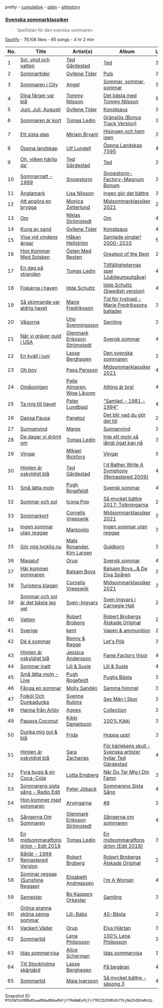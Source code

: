 pretty - [cumulative](/playlists/cumulative/37i9dQZF1DX0ZFVMeJPr1Z.md) - [plain](/playlists/plain/37i9dQZF1DX0ZFVMeJPr1Z) - [githistory](https://github.githistory.xyz/mackorone/spotify-playlist-archive/blob/main/playlists/plain/37i9dQZF1DX0ZFVMeJPr1Z)

### [Svenska sommarklassiker](https://open.spotify.com/playlist/37i9dQZF1DX0ZFVMeJPr1Z)

> Spellistan för den svenska sommaren.

[Spotify](https://open.spotify.com/user/spotify) - 79,106 likes - 65 songs - 4 hr 2 min

| No. | Title | Artist(s) | Album | Length |
|---|---|---|---|---|
| 1 | [Sol, vind och vatten](https://open.spotify.com/track/0lwJH1BDr8Z4wfXvi6yC9y) | [Ted Gärdestad](https://open.spotify.com/artist/6zpub6jbY6CdrcqQsDq8P4) | [Ted](https://open.spotify.com/album/7pY0hwPU10gaH4qDsDFA6d) | 3:09 |
| 2 | [Sommartider](https://open.spotify.com/track/1d1BeKPNgaQ36wcxGqnfU3) | [Gyllene Tider](https://open.spotify.com/artist/0FINyNBXqnTlRC4dvpSeSb) | [Puls](https://open.spotify.com/album/3GZKmNPvp6kTSlsGUcd7XM) | 3:22 |
| 3 | [Sommaren i City](https://open.spotify.com/track/1Y38A5HAP7SYJAzE48M3GW) | [Angel](https://open.spotify.com/artist/7FjElQ2FxgAbDGSrcE7K6O) | [Sommar, sommar, sommar](https://open.spotify.com/album/0l537xeeUQXZAkArjKmb2H) | 3:42 |
| 4 | [Dina färger var blå](https://open.spotify.com/track/00IRhIiynu3eZjVaegnJ2h) | [Tommy Nilsson](https://open.spotify.com/artist/0PnNyzP7CgoDXZHr6cWOyq) | [Det bästa med Tommy Nilsson](https://open.spotify.com/album/3PeAWLOAjjqvNgkF06Z6vQ) | 5:02 |
| 5 | [Juni, Juli, Augusti](https://open.spotify.com/track/2AXTRWWGTwgp0Ud8cPzT5S) | [Gyllene Tider](https://open.spotify.com/artist/0FINyNBXqnTlRC4dvpSeSb) | [Konstpaus](https://open.spotify.com/album/2oyO3AERUiatly73ZCrWHW) | 3:52 |
| 6 | [Sommaren är kort](https://open.spotify.com/track/2W7tzqjAPXG97RthXx6pNR) | [Tomas Ledin](https://open.spotify.com/artist/518rTAIFPwQjLUSi4Pdzzn) | [Gränslös \(Bonus Track Version\)](https://open.spotify.com/album/6Z2Q0V5dalO2v1geFWi4cp) | 3:03 |
| 7 | [Ett sista glas](https://open.spotify.com/track/1SZDQMXX1FrA97YY7Lt3Fj) | [Miriam Bryant](https://open.spotify.com/artist/2zd9YxlsQvA5mkZ1NarYVQ) | [Hisingen och hem igen](https://open.spotify.com/album/3jBdOBQUdU4Z0GPBYahCWD) | 3:06 |
| 8 | [Öppna landskap](https://open.spotify.com/track/1WVjxyTSZ5UiI6TlcHyUPh) | [Ulf Lundell](https://open.spotify.com/artist/5kFHS4mQd9W0r7qDp8ec9A) | [Öppna Landskap 7595](https://open.spotify.com/album/7aB0bPRv2elnc0Ou1whaty) | 4:38 |
| 9 | [Oh, vilken härlig da'](https://open.spotify.com/track/1Taqw1VEHl8Gy9qAZtRLAq) | [Ted Gärdestad](https://open.spotify.com/artist/6zpub6jbY6CdrcqQsDq8P4) | [Ted](https://open.spotify.com/album/7pY0hwPU10gaH4qDsDFA6d) | 3:20 |
| 10 | [Sommarnatt \- 1999](https://open.spotify.com/track/5W9tTjA7fkbkoOlGFqEIOZ) | [Snowstorm](https://open.spotify.com/artist/7MTotDfi3oohb0PBdlFsA5) | [Snowstorm\-Factory\-Magnum Bonum](https://open.spotify.com/album/3eRPYZNQCEVHcEntFwWuo6) | 3:58 |
| 11 | [Änglamark](https://open.spotify.com/track/1skhM0OBR7YCtT7FOgoJQL) | [Lisa Nilsson](https://open.spotify.com/artist/68QvqbdqwqqjW39YpUJHdG) | [Ingen gör det bättre](https://open.spotify.com/album/0Z6CdX7lZC4Tu3Sw7I4pbD) | 3:39 |
| 12 | [Att angöra en brygga](https://open.spotify.com/track/4bpuchtERXyNXg6GegymSq) | [Monica Zetterlund](https://open.spotify.com/artist/7mvvG63CNSY93JWAJ37rnD) | [Midsommarklassiker 2021](https://open.spotify.com/album/5fAkO01sraQ7NUWqFdY7FV) | 2:34 |
| 13 | [Om](https://open.spotify.com/track/3tgDP0BTRP10i4HkLlAER3) | [Niklas Strömstedt](https://open.spotify.com/artist/3nEiRzdQNmkUgoknNt9IRu) | [Om](https://open.spotify.com/album/7gvTJrFo67qu7HrwRVYcLM) | 4:02 |
| 14 | [Kung av sand](https://open.spotify.com/track/2pIpooJWX5q8DIctvrdQP2) | [Gyllene Tider](https://open.spotify.com/artist/0FINyNBXqnTlRC4dvpSeSb) | [Konstpaus](https://open.spotify.com/album/2oyO3AERUiatly73ZCrWHW) | 4:39 |
| 15 | [Visa vid vindens ängar](https://open.spotify.com/track/1JulpjKmGVrTro4b8s21mq) | [Håkan Hellström](https://open.spotify.com/artist/3H7Ez7cwaYw4L3ELy4v3Lc) | [Samlade singlar! 2000\-2010](https://open.spotify.com/album/0DTvpNaEOrs8sdkKUZYG1N) | 5:11 |
| 16 | [Hon Kommer Med Solsken](https://open.spotify.com/track/0GdHzLwAZkDcJz6cAV0Qz9) | [Östen Med Resten](https://open.spotify.com/artist/20nKo8C8M0JpIznby9Dv5p) | [Greatest of the Best](https://open.spotify.com/album/03wYV1m0EmBAhtgVLvGNKn) | 2:55 |
| 17 | [En dag på stranden](https://open.spotify.com/track/6dMvhYyfs0jNssQV69zrsY) | [Tomas Ledin](https://open.spotify.com/artist/518rTAIFPwQjLUSi4Pdzzn) | [Tillfälligheternas spel \(Jubileumsutgåva\)](https://open.spotify.com/album/2ag4brKtyNwj4RmEDCuQfz) | 4:18 |
| 18 | [Fiskarna i haven](https://open.spotify.com/track/74k8Lrh6PG6aA3pRIF4GWm) | [Idde Schultz](https://open.spotify.com/artist/3WktPSTNlu4rZAr3k9ojLt) | [Idde Schultz \(Swedish version\)](https://open.spotify.com/album/6odzoWtZ8WTRPOS3Hsuvqd) | 4:33 |
| 19 | [Så skimrande var aldrig havet](https://open.spotify.com/track/4p1LKZie1pNqfzzCYRrqmD) | [Marie Fredriksson](https://open.spotify.com/artist/4YkPXMsmFf3K2XFHPddqFU) | [Tid för tystnad \- Marie Fredrikssons ballader](https://open.spotify.com/album/1xEIu43pPZ8UFP5JWhixtk) | 3:52 |
| 20 | [Vågorna](https://open.spotify.com/track/3i1bPoDO6HieDmE7RFtdfJ) | [Uno Svenningsson](https://open.spotify.com/artist/65OPXmm2nfPvaX1fjHo8kR) | [Samling](https://open.spotify.com/album/3wLJOMbVpxk0FqJ9Md8c4d) | 3:59 |
| 21 | [När vi gräver guld i USA](https://open.spotify.com/track/1enBPq5iN4pXGeMIFFNuFz) | [Glenmark Eriksson Strömstedt](https://open.spotify.com/artist/18zO6eeR1PG505akCHt9yB) | [Svensk sommar](https://open.spotify.com/album/1hGknhDJeqGl2VR95CLGal) | 4:07 |
| 22 | [En kväll i juni](https://open.spotify.com/track/5KDPjHfLAkouVsL8mclnaX) | [Lasse Berghagen](https://open.spotify.com/artist/7kdGjv0IIQJcU2bth1yoqY) | [Den svenska sommaren](https://open.spotify.com/album/5P5XwOAYMZleMz7HLqTYlX) | 3:09 |
| 23 | [Oh boy](https://open.spotify.com/track/3Wx08QqwOiMrGl2Dq5NZG3) | [Peps Persson](https://open.spotify.com/artist/5xmgC1jISe31QZSp8gqKUJ) | [Midsommarklassiker 2021](https://open.spotify.com/album/5fAkO01sraQ7NUWqFdY7FV) | 4:03 |
| 24 | [Omåomigen](https://open.spotify.com/track/4fwOeFfLQoTjEsldLpDngl) | [Pelle Almgren](https://open.spotify.com/artist/19hJMUXMcS8gYrClV2rDj1), [Wow Liksom](https://open.spotify.com/artist/6Q7Oqf72uotLysWia2B4WX) | [Allting är bra!](https://open.spotify.com/album/1l6FqzHGHESF4whBqk9zhR) | 4:14 |
| 25 | [Ta mig till havet](https://open.spotify.com/track/1ykDKuKIU9pNFoOeR2VvN4) | [Peter Lundblad](https://open.spotify.com/artist/5yuHwiLMl8Mz5onBhn5HII) | ["Samlad \- 1981 \- 1994"](https://open.spotify.com/album/4Zcn8uXBKXRjv9AdgoVh8j) | 4:28 |
| 26 | [Dansa Pausa](https://open.spotify.com/track/6Z5Yf9rOFd28vXsjxN3HSM) | [Panetoz](https://open.spotify.com/artist/7DXjp1eSv6Xf759gmCiApa) | [Det blir vad du gör det till](https://open.spotify.com/album/0ZZPKcI9MClojLecRZguDs) | 2:59 |
| 27 | [Sunnanvind](https://open.spotify.com/track/4GK4mydvnsodLEHWb4zJV4) | [Mares](https://open.spotify.com/artist/4TdxMK2fOY7eOBvgtDwbVC) | [Sunnanvind](https://open.spotify.com/album/11zMh9VPccELGpM5FgJIx9) | 3:22 |
| 28 | [De dagar vi drömt om](https://open.spotify.com/track/42o042x5Fmr0E9wu6jemeo) | [Tomas Ledin](https://open.spotify.com/artist/518rTAIFPwQjLUSi4Pdzzn) | [Inte ett moln så långt ögat kan nå](https://open.spotify.com/album/4TYHmKdWl1rxyCyG8BTkqp) | 3:23 |
| 29 | [Vingar](https://open.spotify.com/track/5IWSOYqPqw6f0LG19GhesE) | [Mikael Rickfors](https://open.spotify.com/artist/2Q4l7xGX0Y3u1f0m4V7kG2) | [Vingar](https://open.spotify.com/album/237mMetlEPs6FWYHf6poMq) | 5:13 |
| 30 | [Himlen är oskyldigt blå](https://open.spotify.com/track/4rg0qXQd00nfQTTpu5U6sP) | [Ted Gärdestad](https://open.spotify.com/artist/6zpub6jbY6CdrcqQsDq8P4) | [I'd Rather Write A Symphony \(Remastered 2009\)](https://open.spotify.com/album/4V98pVvObWpDvwIoAMwyZX) | 4:33 |
| 31 | [Små lätta moln](https://open.spotify.com/track/73DZ1s6yXJdhJN5PLVgZMO) | [Pugh Rogefeldt](https://open.spotify.com/artist/22Wo43V44RtrpJZsjeI9EA) | [Svensk sommar](https://open.spotify.com/album/1hGknhDJeqGl2VR95CLGal) | 4:37 |
| 32 | [Sommar och sol](https://open.spotify.com/track/0goh6iXeNgJvl6lJ1H1MvL) | [Icona Pop](https://open.spotify.com/artist/1VBflYyxBhnDc9uVib98rw) | [Så mycket bättre 2017: Tolkningarna](https://open.spotify.com/album/25Xlt2Wc7EvhYv0MzRoPdy) | 2:44 |
| 33 | [Sommarkort](https://open.spotify.com/track/55IxX9VMOgGNdvmrws9fxT) | [Cornelis Vreeswijk](https://open.spotify.com/artist/5B38ZGYpd0msq1LKOyz2r9) | [Midsommarklassiker 2021](https://open.spotify.com/album/5fAkO01sraQ7NUWqFdY7FV) | 3:30 |
| 34 | [Ingen sommar utan reggae](https://open.spotify.com/track/2q0G8uC4KuwDNtTsI9nfUA) | [Markoolio](https://open.spotify.com/artist/0cAOG10Gh3ORpBRZ9c7Zam) | [Ingen sommar utan reggae](https://open.spotify.com/album/4VaOFGmlPu7Vljv1bLHZRh) | 3:49 |
| 35 | [Gör mig lycklig nu](https://open.spotify.com/track/2NRRzkoM5biJQ0M8vh7bEX) | [Mats Ronander](https://open.spotify.com/artist/3ryhASM97ALIDF5XtPsCgm), [Kim Larsen](https://open.spotify.com/artist/2ZQifdPOptKHxTaYTLh0BC) | [Guldkorn](https://open.spotify.com/album/2ZHD1CRbesKPzjgtgkYR0i) | 3:28 |
| 36 | [Magaluf](https://open.spotify.com/track/3BtfdogDmGe7Rp9NceOzWo) | [Orup](https://open.spotify.com/artist/6fJM13619LsYtyPqHvsf6A) | [Svensk sommar](https://open.spotify.com/album/1hGknhDJeqGl2VR95CLGal) | 4:04 |
| 37 | [Här kommer sommaren](https://open.spotify.com/track/3FmCk4vUECSBsOkqiuRuE3) | [Balsam Boys](https://open.spotify.com/artist/7ipEnB9F8J0yMsm9dX9R6o) | [Balsam Boys...& De Elva Spåren](https://open.spotify.com/album/25mvjzHe56sohSGHbQ5wyD) | 3:43 |
| 38 | [Turistens klagan](https://open.spotify.com/track/1sqembPbjeLU5HAiyzeEKa) | [Cornelis Vreeswijk](https://open.spotify.com/artist/5B38ZGYpd0msq1LKOyz2r9) | [Midsommarklassiker 2021](https://open.spotify.com/album/5fAkO01sraQ7NUWqFdY7FV) | 3:29 |
| 39 | [Sommar och sol är det bästa jag vet](https://open.spotify.com/track/3pkqmaqxoF7SBViajxZamL) | [Sven\-Ingvars](https://open.spotify.com/artist/1nYKikHu8WWMKYVTcNyyzs) | [Sven Ingvars i Carnegie Hall](https://open.spotify.com/album/3mBQDNTRg8iMjnV5nE68yb) | 2:24 |
| 40 | [Vatten](https://open.spotify.com/track/7kabbbmDm1PFKOQyldIpI1) | [Robert Broberg](https://open.spotify.com/artist/05JNHlwtdHqPJ6wcW7Mil5) | [Robert Brobergs Älskade Original](https://open.spotify.com/album/1eK1vnRIbR5mDbzRDm1iTl) | 2:13 |
| 41 | [Sverige](https://open.spotify.com/track/3LodQuubJHwPgkxp4BxHE7) | [kent](https://open.spotify.com/artist/4KXp3xtaz1wWXnu5u34eVX) | [Vapen & ammunition](https://open.spotify.com/album/2DGzTm2R2v3G0IjnxXtP3Y) | 2:59 |
| 42 | [Dé é sommar](https://open.spotify.com/track/0EWaUpAQtTWET3E14ye6ZV) | [Ronny & Ragge](https://open.spotify.com/artist/5pyF7nerLdGc4ZV3U72tdQ) | [Let's Pök](https://open.spotify.com/album/01sSw0PRIr0K7QnJc6YxPz) | 3:57 |
| 43 | [Himlen är oskyldigt blå](https://open.spotify.com/track/1vUZKzx8fNI8nwsWEMQVvm) | [Jessica Andersson](https://open.spotify.com/artist/0e52F3Q1maTGPgsEa1hDJM) | [Fame Factory Visor](https://open.spotify.com/album/4Os2gl6N0gVZPtLr0GRdAx) | 4:26 |
| 44 | [Sommar inatt](https://open.spotify.com/track/7AsmqCBHE161REYUojU3dN) | [Lili & Susie](https://open.spotify.com/artist/3oXpnVT7kg367PfwhfwSvK) | [Lili & Susie](https://open.spotify.com/album/5sxNcSihFvmXRScWX2FmOw) | 4:31 |
| 45 | [Små lätta moln \- Live](https://open.spotify.com/track/7HyuoUcCQy143mwDsAu9I5) | [Pugh Rogefeldt](https://open.spotify.com/artist/22Wo43V44RtrpJZsjeI9EA) | [Pughs Bästa](https://open.spotify.com/album/5pLDOTWvRIDoYyUkKC015L) | 3:11 |
| 46 | [Fånga en sommar](https://open.spotify.com/track/7Havek0H06GEq8GV72wPPe) | [Molly Sandén](https://open.spotify.com/artist/0NRMzT05nsc8mTm4iUvuHY) | [Samma himmel](https://open.spotify.com/album/6vTggZqdcv8mFSL9ulr1IK) | 3:35 |
| 47 | [Folköl Och Dunkadunka](https://open.spotify.com/track/0vbgxkcDTMYqURoBGF4RNp) | [Svenne Rubins](https://open.spotify.com/artist/1Z13YUXbUmdKwDO4RtVgyx) | [Sex Män I Skor](https://open.spotify.com/album/7JTTVegyBBxf6b5vvwQ8HN) | 3:29 |
| 48 | [Hanna från Arlöv](https://open.spotify.com/track/6DDqT0TLnWO6uBZbD7l0nt) | [Agnes](https://open.spotify.com/artist/6SsTlCsuCYleNza6xGwynu) | [Collection](https://open.spotify.com/album/1VUeYyKsCFK15DsCW5qExP) | 3:56 |
| 49 | [Papaya Coconut](https://open.spotify.com/track/6ncoedDsLh7V13kufpJ1Gj) | [Kikki Danielsson](https://open.spotify.com/artist/3ktAhWMnoYiz6UpBEKfv5i) | [100% Kikki](https://open.spotify.com/album/1JyBPCAcvZ8selvBZTHbq5) | 3:57 |
| 50 | [Dunka mig gul & blå](https://open.spotify.com/track/0Kho40qp8dvZYbzXHMfSWN) | [Frida](https://open.spotify.com/artist/29arE7CIm3KL75GqajaVa7) | [Hoppa upp!](https://open.spotify.com/album/3wQt5GZaTTHejBLUZzJgIr) | 3:35 |
| 51 | [Himlen är oskyldigt blå](https://open.spotify.com/track/35Pcc7EcDAydmzJdM8XonO) | [Sara Zacharias](https://open.spotify.com/artist/5oLdTp4J7RJtC43nBnP9Hg) | [För kärlekens skull \- Svenska artister hyllar Ted Gärdestad](https://open.spotify.com/album/69e81Jxyt3gRroMMzzhRL2) | 4:45 |
| 52 | [Fyra bugg & en Coca\-Cola](https://open.spotify.com/track/2YlsW8lr8iILbxmPd3Is9z) | [Lotta Engberg](https://open.spotify.com/artist/26deOFc7Oj2gu2pqzPo9O8) | [När Du Tar Mig I Din Famn](https://open.spotify.com/album/1GNAvoOn02BaSMhDg2mCiD) | 3:01 |
| 53 | [Sommarens sista sång \- Radio Edit](https://open.spotify.com/track/6739dAlhNEWU1xUtE3DOa1) | [Peter Jöback](https://open.spotify.com/artist/3fA5zBQWEa0uzYo43SvXaj) | [Sommarens Sista Sång](https://open.spotify.com/album/1lBi8Dn9kdJH4dY89AlbCd) | 4:02 |
| 54 | [Hon kommer med sommaren](https://open.spotify.com/track/366OQlMvzMfSsdxiIJqzR4) | [Arvingarna](https://open.spotify.com/artist/1qC3LsWlbrRCPVRooOX81u) | [\#8](https://open.spotify.com/album/2FeRgpccTVAZfn2ZmI3EQS) | 3:49 |
| 55 | [Sångerna Om Sommaren](https://open.spotify.com/track/49OimCzeIacaDPsdKGlYKt) | [Glenmark Eriksson Strömstedt](https://open.spotify.com/artist/18zO6eeR1PG505akCHt9yB) | [Sångerna om sommaren](https://open.spotify.com/album/1IxGVyIExZXOj7PczM80fg) | 4:09 |
| 56 | [En midsommaraftons dröm \- Edit 2018](https://open.spotify.com/track/6exuJyiCbym0tJqv7oVzcf) | [Tomas Ledin](https://open.spotify.com/artist/518rTAIFPwQjLUSi4Pdzzn) | [En midsommaraftons dröm \(Edit 2018\)](https://open.spotify.com/album/0lq257T3RhmRgTiJjZFZWA) | 3:53 |
| 57 | [Båtlåt \- 1998 Remastered Version](https://open.spotify.com/track/1r2Dds6Yo1lhZEfyFmYjun) | [Robert Broberg](https://open.spotify.com/artist/05JNHlwtdHqPJ6wcW7Mil5) | [Robert Brobergs Älskade Original](https://open.spotify.com/album/1eK1vnRIbR5mDbzRDm1iTl) | 2:18 |
| 58 | [Sommar reggae \(Sunshine Reggae\)](https://open.spotify.com/track/0TmHZaq4PTe6sYOoGQ5M4N) | [Elisabeth Andreassen](https://open.spotify.com/artist/6Fn3e6ZtmKtAl9wQ6Y9Fbc) | [I'm A Woman](https://open.spotify.com/album/0xdAWS5pnTTQQzdRsDyWKp) | 4:04 |
| 59 | [Semester](https://open.spotify.com/track/1uOWYajE7K9FL7APfTsjnL) | [Bo Kaspers Orkester](https://open.spotify.com/artist/2VE6Ge0qFHrqDC6KG6ECJn) | [Samling](https://open.spotify.com/album/6OIHh42CFHZgbjR9fDT7u1) | 3:40 |
| 60 | [Gröna granna sköna sanna sommar](https://open.spotify.com/track/6NpvXAQRQEovxG0cnOyzBO) | [Lill\-Babs](https://open.spotify.com/artist/1YlYLkI3GlVDFSQGjMXWbt) | [40\-Bästa](https://open.spotify.com/album/6OsJmsxR7JQ9TN17YSyoOk) | 2:25 |
| 61 | [Vackert Väder](https://open.spotify.com/track/2TB50PHG8COW0cy70celCj) | [Orup](https://open.spotify.com/artist/6fJM13619LsYtyPqHvsf6A) | [Elva Hjärtan](https://open.spotify.com/album/1uH9bHKCE5p9ZXYAye2Roj) | 3:55 |
| 62 | [Sommartid](https://open.spotify.com/track/6x0cSVN0ahCXCteCtncdjg) | [Lena Philipsson](https://open.spotify.com/artist/7rZYHhxGKbe1XepzlpDlKm) | [100% Lena Philipsson](https://open.spotify.com/album/0Uii6Rh3iHnzyz0HIXcRue) | 3:41 |
| 63 | [Idas sommarvisa](https://open.spotify.com/track/2RMsi5l0uQX4P02zNmuSIS) | [Alice Scherman](https://open.spotify.com/artist/0NInuq50w2W3MDM5kZfq7P) | [Idas sommarvisa](https://open.spotify.com/album/7lDGD4QOhMnMMD0Hq42Zy4) | 1:51 |
| 64 | [Till Stockholms skärgård](https://open.spotify.com/track/7geUU2nienjTgFvUuobfAC) | [Lasse Berghagen](https://open.spotify.com/artist/7kdGjv0IIQJcU2bth1yoqY) | [På begäran](https://open.spotify.com/album/7rN7AM6a6mZ6PfZeC7asUZ) | 4:38 |
| 65 | [Sommartid](https://open.spotify.com/track/0aKmin3xzPUYtiwCPSJomL) | [Maja Ivarsson](https://open.spotify.com/artist/7mZEi87Lf4Bxy4XQwIyOEK) | [Så mycket bättre \- säsong 3](https://open.spotify.com/album/1w9KVuHbmVhrtHBcPp6gnO) | 4:02 |

Snapshot ID: `MTU5NTUzMDMwMiwwMDAwMDAwMGFjYTRmNWExMjFiYTM2ZDZhMDdhYThjNmZhODhmMzQz`
